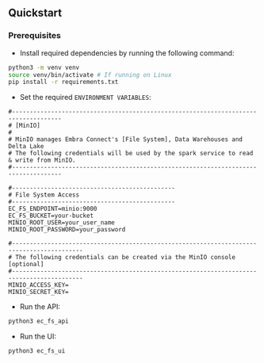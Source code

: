 ## Quickstart

### Prerequisites
- Install required dependencies by running the following command:

```sh
python3 -m venv venv
source venv/bin/activate # If running on Linux
pip install -r requirements.txt
```

- Set the required `ENVIRONMENT VARIABLES`:
  
```env
#------------------------------------------------------------------------------------
# [MinIO]
#
# MinIO manages Embra Connect's [File System], Data Warehouses and Delta Lake
# The following credentials will be used by the spark service to read & write from MinIO.
#------------------------------------------------------------------------------------

#----------------------------------------------
# File System Access
#----------------------------------------------
EC_FS_ENDPOINT=minio:9000
EC_FS_BUCKET=your-bucket
MINIO_ROOT_USER=your_user_name
MINIO_ROOT_PASSWORD=your_password

#------------------------------------------------------------------------------------------
# The following credentials can be created via the MinIO console [optional]
#------------------------------------------------------------------------------------------
MINIO_ACCESS_KEY=
MINIO_SECRET_KEY=
```

- Run the API:

```sh
python3 ec_fs_api  
```

- Run the UI:

```sh
python3 ec_fs_ui  
```
